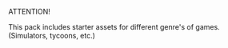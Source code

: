 ATTENTION!

This pack includes starter assets for different genre's of games.
(Simulators, tycoons, etc.)
